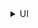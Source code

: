 <details>
  
  <summary>UI</summary>
  &#10240;
  
#### [Cleaner Main Menu and Pause Menu](https://www.nexusmods.com/cyberpunk2077/mods/10285) by [heero139](https://www.nexusmods.com/cyberpunk2077/users/1973216)

Reduces the height of menu buttons to allow additional menu entries to fit, removes the Phantom Liberty banner, and hides some of the background elements to make the menu background more visible

#### [Filter Saves by Lifepath and Type](https://www.nexusmods.com/cyberpunk2077/mods/3400) by [RMK](https://www.nexusmods.com/cyberpunk2077/users/84555803)

Adds buttons in the save and load menus to filter either by lifepath or type (manual/auto/quick/point of no return) 
  
  &#10240;
  
</details>
